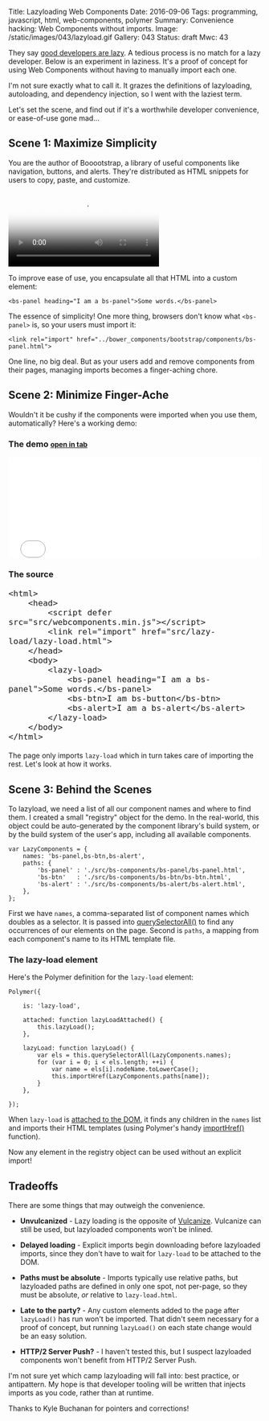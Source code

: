 Title: Lazyloading Web Components
Date: 2016-09-06
Tags: programming, javascript, html, web-components, polymer
Summary: Convenience hacking: Web Components without imports.
Image: /static/images/043/lazyload.gif
Gallery: 043
Status: draft
Mwc: 43



They say [good developers are lazy][lazy].  A tedious process is no match for a
lazy developer.  Below is an experiment in laziness.  It's a proof of concept
for using Web Components without having to manually import each one.

I'm not sure exactly what to call it.  It grazes the definitions of
lazyloading, autoloading, and dependency injection, so I went with the laziest
term.

Let's set the scene, and find out if it's a worthwhile developer convenience,
or ease-of-use gone mad...

## Scene 1: Maximize Simplicity

You are the author of Booootstrap, a library of useful components like
navigation, buttons, and alerts.  They're distributed as HTML snippets for
users to copy, paste, and customize.

<video style="margin: 0 auto" poster="/static/videos/043/thumb.png" autoplay controls loop>
    <source src="/static/videos/043/bootstrap-paste.webm" />
    <source src="/static/videos/043/bootstrap-paste.mp4" />
</video>

To improve ease of use, you encapsulate all that HTML into a custom element:

<pre><code class="language-markup">&lt;bs-panel heading="I am a bs-panel"&gt;Some words.&lt;/bs-panel&gt;
</code></pre>

The essence of simplicity!  One more thing, browsers don't know what
`<bs-panel>` is, so your users must import it:

<pre><code class="language-markup">&lt;link rel="import" href="../bower_components/bootstrap/components/bs-panel.html"&gt;
</code></pre>

One line, no big deal.  But as your users add and remove components from their
pages, managing imports becomes a finger-aching chore.

## Scene 2: Minimize Finger-Ache

Wouldn't it be cushy if the components were imported when you use them,
automatically?  Here's a working demo:

<div class="row">
    <div class="col-sm-4">
        <h3>The demo <small><a href="/static/js/043/index.html" target="_blank" rel="noopener noreferrer">open in tab</a></small></h3>
        <iframe frameborder=0 height="200" width="100%" src="/static/js/043/index.html"></iframe>
    </div>
    <div class="col-sm-8">
        <h3>The source</h3>
<pre data-line="3-4,7-11" style="font-size: 1.2rem"><code class="language-markup">&lt;html&gt;
    &lt;head&gt;
        &lt;script defer src="src/webcomponents.min.js"&gt;&lt;/script&gt;
        &lt;link rel="import" href="src/lazy-load/lazy-load.html"&gt;
    &lt;/head&gt;
    &lt;body&gt;
        &lt;lazy-load&gt;
            &lt;bs-panel heading="I am a bs-panel"&gt;Some words.&lt;/bs-panel&gt;
            &lt;bs-btn&gt;I am bs-button&lt;/bs-btn&gt;
            &lt;bs-alert&gt;I am a bs-alert&lt;/bs-alert&gt;
        &lt;/lazy-load&gt;
    &lt;/body&gt;
&lt;/html&gt;
</code></pre>
    </div>
</div>

The page only imports `lazy-load` which in turn takes care of importing the
rest.  Let's look at how it works.

## Scene 3: Behind the Scenes

To lazyload, we need a list of all our component names and where to find them.
I created a small "registry" object for the demo.  In the real-world, this
object could be auto-generated by the component library's build system, or by
the build system of the user's app, including all available components.

<pre><code class="language-javascript">var LazyComponents = {
    names: 'bs-panel,bs-btn,bs-alert',
    paths: {
        'bs-panel' : './src/bs-components/bs-panel/bs-panel.html',
        'bs-btn'   : './src/bs-components/bs-btn/bs-btn.html',
        'bs-alert' : './src/bs-components/bs-alert/bs-alert.html',
    },
};
</code></pre>

First we have `names`, a comma-separated list of component names which doubles
as a selector.  It is passed into [querySelectorAll()][qsa] to find any
occurrences of our elements on the page.  Second is `paths`, a mapping from
each component's name to its HTML template file.

### The lazy-load element

Here's the Polymer definition for the `lazy-load` element:

<pre><code class="language-javascript">Polymer({

    is: 'lazy-load',

    attached: function lazyLoadAttached() {
        this.lazyLoad();
    },

    lazyLoad: function lazyLoad() {
        var els = this.querySelectorAll(LazyComponents.names);
        for (var i = 0; i &lt; els.length; ++i) {
            var name = els[i].nodeName.toLowerCase();
            this.importHref(LazyComponents.paths[name]);
        }
    },

});
</code></pre>

When `lazy-load` is [attached to the DOM][attached], it finds any children in
the `names` list and imports their HTML templates (using Polymer's handy
[importHref()][importhref] function).

Now any element in the registry object can be used without an explicit import!

## Tradeoffs

There are some things that may outweigh the convenience.

 - **Unvulcanized** - Lazy loading is the opposite of [Vulcanize][vulcanize].
   Vulcanize can still be used, but lazyloaded components won't be inlined.

 - **Delayed loading** - Explicit imports begin downloading before lazyloaded
   imports, since they don't have to wait for `lazy-load` to be attached to the
   DOM.

 - **Paths must be absolute** - Imports typically use relative paths, but
   lazyloaded paths are defined in only one spot, not per-page, so they must be
   absolute, *or* relative to `lazy-load.html`.

 - **Late to the party?** - Any custom elements added to the page after
   `lazyLoad()` has run won't be imported.  That didn't seem necessary for a
   proof of concept, but running `lazyLoad()` on each state change would be an
   easy solution.
 
 - **HTTP/2 Server Push?** - I haven't tested this, but I suspect lazyloaded
   components won't benefit from HTTP/2 Server Push.

I'm not sure yet which camp lazyloading will fall into: best practice, or
antipattern.  My hope is that developer tooling will be written that injects
imports as you code, rather than at runtime.

Thanks to Kyle Buchanan for pointers and corrections!

[vulcanize]: https://www.polymer-project.org/1.0/docs/tools/optimize-for-production
[qsa]: https://developer.mozilla.org/en-US/docs/Web/API/Document/querySelectorAll
[attached]: https://www.polymer-project.org/1.0/docs/devguide/registering-elements#lifecycle-callbacks
[importhref]: https://www.polymer-project.org/1.0/docs/devguide/instance-methods#imports-and-urls
[lazy]: http://threevirtues.com/

